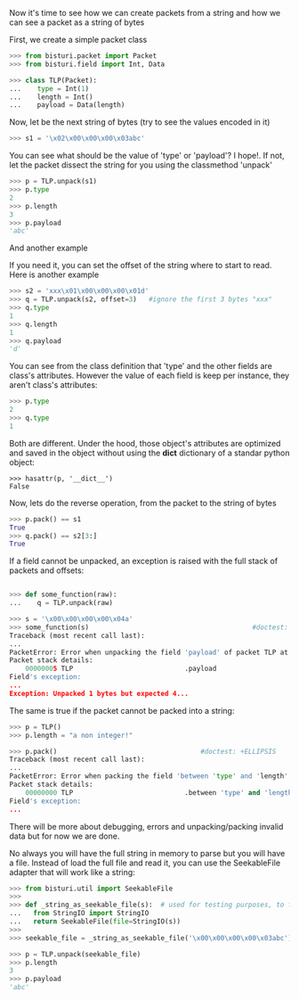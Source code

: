 Now it's time to see how we can create packets from a string and how we can see a packet 
as a string of bytes

First, we create a simple packet class

```python
>>> from bisturi.packet import Packet
>>> from bisturi.field import Int, Data

>>> class TLP(Packet):
...    type = Int(1)
...    length = Int()
...    payload = Data(length)

```

Now, let be the next string of bytes (try to see the values encoded in it)

```python
>>> s1 = '\x02\x00\x00\x00\x03abc'

```

You can see what should be the value of 'type' or 'payload'? 
I hope!. If not, let the packet dissect the string for you using the classmethod 'unpack'

```python
>>> p = TLP.unpack(s1)
>>> p.type
2
>>> p.length
3
>>> p.payload
'abc'

```

And another example

If you need it, you can set the offset of the string where to start to read. Here is another
example

```python
>>> s2 = 'xxx\x01\x00\x00\x00\x01d'
>>> q = TLP.unpack(s2, offset=3)   #ignore the first 3 bytes "xxx"
>>> q.type
1
>>> q.length
1
>>> q.payload
'd'

```

You can see from the class definition that 'type' and the other fields are class's attributes. However the value
of each field is keep per instance, they aren't class's attributes:

```python
>>> p.type
2
>>> q.type
1

```

Both are different. Under the hood, those object's attributes are optimized and saved in the object without
using the __dict__ dictionary of a standar python object:

```
>>> hasattr(p, '__dict__')
False

```

Now, lets do the reverse operation, from the packet to the string of bytes

```python
>>> p.pack() == s1
True
>>> q.pack() == s2[3:]
True

```

If a field cannot be unpacked, an exception is raised with the full stack of packets and offsets:

```python

>>> def some_function(raw):
...    q = TLP.unpack(raw)

>>> s = '\x00\x00\x00\x00\x04a'
>>> some_function(s)                                         #doctest: +ELLIPSIS
Traceback (most recent call last):
...
PacketError: Error when unpacking the field 'payload' of packet TLP at 00000005: Unpacked 1 bytes but expected 4
Packet stack details: 
    00000005 TLP                            .payload
Field's exception:
...
Exception: Unpacked 1 bytes but expected 4...

```

The same is true if the packet cannot be packed into a string:

```python
>>> p = TLP()
>>> p.length = "a non integer!"

>>> p.pack()                                    #doctest: +ELLIPSIS
Traceback (most recent call last):
...
PacketError: Error when packing the field 'between 'type' and 'length'' of packet TLP at 00000000: cannot convert argument to integer
Packet stack details: 
    00000000 TLP                            .between 'type' and 'length'
Field's exception:
...

```

There will be more about debugging, errors and unpacking/packing invalid data but for now we are done.

No always you will have the full string in memory to parse but you will have a file.
Instead of load the full file and read it, you can use the SeekableFile adapter that will
work like a string:

```python
>>> from bisturi.util import SeekableFile
>>>
>>> def _string_as_seekable_file(s):  # used for testing purposes, to fake a real file
...   from StringIO import StringIO
...   return SeekableFile(file=StringIO(s))
>>>
>>> seekable_file = _string_as_seekable_file('\x00\x00\x00\x00\x03abc')

>>> p = TLP.unpack(seekable_file)
>>> p.length
3
>>> p.payload
'abc'

```

